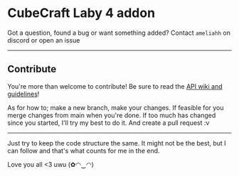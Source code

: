 # CubeCraft Laby 4 addon

Got a question, found a bug or want something added? Contact `ameliahh` on discord or open an issue
___________

## Contribute

You're more than welcome to contribute!
Be sure to read the [API wiki and guidelines](https://wiki.labymod.net/pages/addon/)!

As for how to; make a new branch, make your changes.
If feasible for you merge changes from main when you're done.
If too much has changed since you started, I'll try my best to do it.
And create a pull request :v
___________
Just try to keep the code structure the same.
It might not be the best, but I can follow and that's what counts for me in the end.

Love you all <3 uwu (✿◠‿◠)
